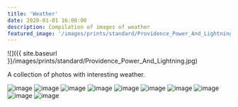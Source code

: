 ```yaml
---
title: 'Weather'
date: 2020-01-01 16:00:00
description: Compilation of images of weather
featured_image: '/images/prints/standard/Providence_Power_And_Lightning.jpg'
---
```


![]({{ site.baseurl }}/images/prints/standard/Providence_Power_And_Lightning.jpg)

A collection of photos with interesting weather.

<div class="gallery" data-columns="3">
    <img src="{{ site.baseurl }}/images/prints/standard/Double_Bolts_Over_Providence.jpg"  alt="image" />
    <img src="{{ site.baseurl }}/images/prints/standard/Providence_Power_And_Lightning.jpg" alt="image" />
    <img src="{{ site.baseurl }}/images/collections/weather/Providence_Storm_1.jpg" alt="image" />
    <img src="{{ site.baseurl }}/images/collections/weather/Providence_Storm_2.jpg" alt="image" />
    <img src="{{ site.baseurl }}/images/collections/weather/Providence_Storm_3.jpg" alt="image" />
    <img src="{{ site.baseurl }}/images/collections/weather/Providence_Storm_4.jpg" alt="image" />
    <img src="{{ site.baseurl }}/images/collections/weather/Rocky_Point_Arch_Lightning_Bolt.jpg" alt="image" />
    <img src="{{ site.baseurl }}/images/collections/weather/Conimicut_Henri_1.jpg" alt="image" />
    <img src="{{ site.baseurl }}/images/collections/weather/Conimicut_Henri_2.jpg" alt="image" />
    <img src="{{ site.baseurl }}/images/collections/weather/Conimicut_Henri_3.jpg" alt="image" />
</div>